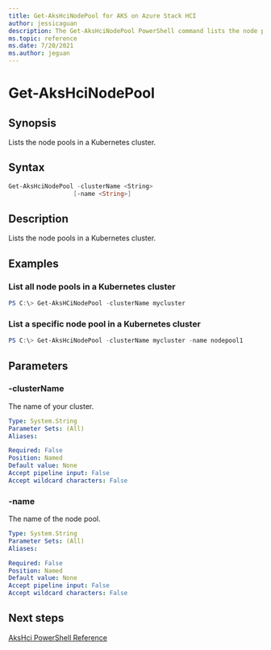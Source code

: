 ```yaml
---
title: Get-AksHciNodePool for AKS on Azure Stack HCI
author: jessicaguan
description: The Get-AksHciNodePool PowerShell command lists the node pools in a Kubernetes cluster.
ms.topic: reference
ms.date: 7/20/2021
ms.author: jeguan
---
```


# Get-AksHciNodePool

## Synopsis
Lists the node pools in a Kubernetes cluster.

## Syntax

```powershell
Get-AksHciNodePool -clusterName <String>
                  [-name <String>]
```

## Description
Lists the node pools in a Kubernetes cluster.

## Examples

### List all node pools in a Kubernetes cluster
```powershell
PS C:\> Get-AksHCiNodePool -clusterName mycluster
```

### List a specific node pool in a Kubernetes cluster
```powershell
PS C:\> Get-AksHciNodePool -clusterName mycluster -name nodepool1
```

## Parameters

### -clusterName
The name of your cluster.

```yaml
Type: System.String
Parameter Sets: (All)
Aliases:

Required: False
Position: Named
Default value: None
Accept pipeline input: False
Accept wildcard characters: False
```

### -name
The name of the node pool.

```yaml
Type: System.String
Parameter Sets: (All)
Aliases:

Required: False
Position: Named
Default value: None
Accept pipeline input: False
Accept wildcard characters: False
```
## Next steps

[AksHci PowerShell Reference](index.md)
